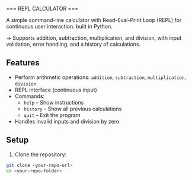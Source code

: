 
=== REPL CALCULATOR ===


A simple command-line calculator with Read-Eval-Print Loop (REPL) for continuous user interaction. built in Python. 

-> Supports addition, subtraction, multiplication, and division, with input validation, error handling, and a history of calculations.

## Features

- Perform arithmetic operations: `addition`, `subtraction`, `multiplication`, `division`
- REPL interface (continuous input)
- Commands:
  - `help` – Show instructions
  - `history` – Show all previous calculations
  - `quit` – Exit the program
- Handles invalid inputs and division by zero

## Setup

1. Clone the repository:

```bash
git clone <your-repo-url>
cd <your-repo-folder>